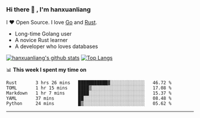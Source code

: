 ### Hi there 👋 , I'm hanxuanliang

<!--
**hanxuanliang/hanxuanliang** is a ✨ _special_ ✨ repository because its `README.md` (this file) appears on your GitHub profile.

Here are some ideas to get you started:

- 🔭 I’m currently working on ...
- 🌱 I’m currently learning ...
- 👯 I’m looking to collaborate on ...
- 🤔 I’m looking for help with ...
- 💬 Ask me about ...
- 📫 How to reach me: ...
- 😄 Pronouns: ...
- ⚡ Fun fact: ...
-->
I ❤ Open Source. I love [Go](https://golang.org) and [Rust](https://www.rust-lang.org/zh-CN/).

* Long-time Golang user
* A novice Rust learner
* A developer who loves databases

[![hanxuanliang's github stats](https://github-readme-stats.vercel.app/api/top-langs/?username=hanxuanliang&hide=html)](https://github.com/anuraghazra/github-readme-stats)
[![Top Langs](https://github-readme-stats.vercel.app/api?username=hanxuanliang&show_icons=true&count_private=true&line_height=40)](https://github.com/anuraghazra/github-readme-stats)

📊 **This week I spent my time on**
<!--START_SECTION:waka-->
```text
Rust       3 hrs 26 mins   ███████████▓░░░░░░░░░░░░░   46.72 % 
TOML       1 hr 15 mins    ████▒░░░░░░░░░░░░░░░░░░░░   17.08 % 
Markdown   1 hr 7 mins     ████░░░░░░░░░░░░░░░░░░░░░   15.37 % 
YAML       37 mins         ██░░░░░░░░░░░░░░░░░░░░░░░   08.48 % 
Python     24 mins         █▒░░░░░░░░░░░░░░░░░░░░░░░   05.62 % 
```
<!--END_SECTION:waka-->

***
